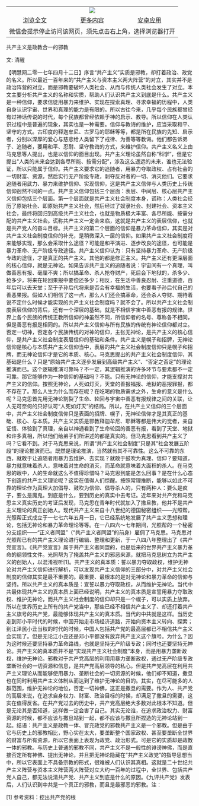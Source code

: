 

<table>
  <tr>
    <td align="center" colspan="3">
      <a href="https://github.com/ogate/ogate/blob/master/README.md"><img src="https://cloud.githubusercontent.com/assets/11880933/13434984/f430fae2-e012-11e5-814f-c2df1e82b247.jpg"/></a>
    </td>
  </tr>
  <tr>
    <td align="center">
      <a href="https://s3.ap-south-1.amazonaws.com/ogatem/oGate.htm?c817279&from=oNote">浏览全文</a>
    </td>
    <td align="center">
      <a href="https://s3.ap-south-1.amazonaws.com/ogatem/oGate.htm?from=oNote">更多内容</a>
    </td>
    <td align="center">
      <a href="https://raw.githubusercontent.com/ogate/up/master/ogate.apk">安卓应用</a>
    </td>
  </tr>
  <tr>
    <td align="center" colspan="3">
      微信会提示停止访问该网页，须先点击右上角，选择浏览器打开
    </td>
  </tr>
</table>    


共产主义是政教合一的邪教


文: 清醒




【明慧网二零一七年四月十二日】序言“共产主义”实质是邪教，却打着政治、政党的名义。所以最近一百年来的“共产主义与资本主义两大阵营”的对立，其实并不是政治阵营的对立，而是邪教要破坏人类社会、从而与传统人类社会发生了对立。本文主要分析共产主义的名称和实质，帮助人们认识共产主义到底是什么。共产主义是一种信仰，要求信徒用暴力来维护、实现在探索真理、寻求幸福的历程中，人类自身认识宇宙、世界和真理的能力是有限的。所以古往今来，几乎每个民族都曾经有过神话传说的时代，每个民族都曾经依赖于神的启示、教导。所以信仰在人类认识过程中是普遍的现象，其实也是一种需要。信仰与教诲的维护，应当采取和平、坚守的方式。古印度的释迦牟尼、古罗马的耶稣等等，都是所在民族的先知、启示者，分别以深厚的爱心与慈悲给人类留下了戒律、为善等等教诲。他们都告诉弟子、追随者，要用和平、忍耐、坚守教诲的方式，来维护信仰。共产主义名义上由马克思等人提出，也是以信仰的面目出现。共产主义理论虽然自称“科学”，但是它提出“人类的未来会达到各尽所能、按需分配”，涉及这么遥远的未来，谁也无法验证，所以只能属于信仰。共产主义要求它的追随者，用暴力夺取政权、占有社会的一切财富、资源，然后实行无产阶级专政，剥夺反对者的一切、消灭他们。它要求追随者用武力、暴力来维护信仰、实现信仰，这是共产主义信仰与人类历史上传统信仰迥然不同的一点。共产主义信仰包括三个层面：表层、中间层、核心层共产主义信仰包括三个层面。第一个层面就是共产主义社会制度本身，谎称：人类社会经历了原始社会、即原始共产主义社会，然后经过了奴隶社会、封建社会、资本主义社会，最终将回归到高级共产主义社会，也就是物质极大丰富、各尽所能、按需分配的共产主义社会。谎称共产主义一定会来临，这就是共产主义的表层信仰，也就是共产党人的奋斗目标。共产主义的第二个层面的信仰是暴力革命信仰，其实是对共产主义社会制度信仰的补充，是稍微深入一层的信仰。如果共产主义社会制度将来能够实现，那么会采取什么途径？可能是和平演进、逐步改良的途径，也可能是暴力革命、无产阶级专政途径。共产主义信仰认为：只有坚持暴力革命、无产阶级专政的途径，才是真正的共产主义。其他的都是修正主义。共产主义还有更深层面的核心信仰，就是无神论。如果告诉共产主义的追随者说：宇宙间有一个真理，叫做善恶有报、毫厘不爽；所以搞革命、杀人抢夺财产，死后会下地狱的，杀多少、抢多少，将来在轮回果报中要偿还多少；相反，在生活中善良忍耐、注重道德，百年后可以去天堂；至于子孙后代将来是否会有幸福的生活，也要看子孙后代自己的善恶果报。假如人们相信了这一点，那么人们还会搞革命，还会杀人夺财、期待着说不定什么时候才能实现的共产主义社会制度吗？就不会了。所以共产主义社会制度表层信仰的背后，还有一个深层的基础，就是不相信宇宙中善恶有报的规律。世界上各个民族的传统正教所信仰的神虽然不同，所信仰者的名号、尊称各不相同，但是善恶有报是相同的。所以共产主义信仰与所有民族的传统有神论信仰都对立。否定一切神，否定各个民族传统的对神的信仰，主张无神论，是共产主义的核心信仰，是共产主义社会制度表层信仰的基础和条件。共产主义是幌子和招牌，无神论信仰是核心与本质共产主义信仰当中，表层的共产主义社会制度信仰只是幌子和招牌，而无神论信仰才是它的本质、核心。马克思提出的共产主义社会制度信仰，其基础是什么？只是“原始共产主义逐步发展到高级共产主义”、“否定之否定”的理论推演而已。这个逻辑推演可靠吗？不一定，其逻辑推演的许多环节与要素都不一定可靠。那它能够作为一种信仰的基础吗？不能。只有无神论的信仰，才能支撑对共产主义的信仰。按照无神论，人死如灯灭，天堂的善报福报、地狱的恶报罪报，都不存在了。那么人生为什么而存在呢？在吃喝的物质需求之外，生命的意义是什么呢？马克思首先用无神论割裂了生命、轮回与宇宙中善恶有报规律之间的关联，让人无可奈何的只好认可“人死如灯灭”的结局。所以，在共产主义信仰的三个层面中，共产主义社会制度信仰只是表面的招牌、幌子，无神论信仰才是其真正的基础、核心、与本质。共产主义实质是邪教释迦牟尼、耶稣等都是伟大的觉者，亲自证悟、体验到了真理，亲自以神通看到了生命轮回的善恶有报，看到了天堂、地狱和许多真相，所以他们给弟子们所讲述的都是真实的。但马克思看到共产主义了吗？它看不到。对于马克思来说，所谓“共产主义社会制度”只是其“社会发展五阶段”的理论推演而已。既然是理论推演，当然就有其不可靠性。这么不可靠的东西，就敢于让追随者用暴力去维护、去实现？就敢于鼓吹为真理、信仰？要知道，暴力就意味着杀人，意味着对生命的消灭，而革命就意味着大面积的杀人。在马克思的眼中，人的生命就这么不值得珍惜吗？马克思到底是怎么回事？是在什么心态下创造的共产主义理论呢？这实在值得人们惊醒。按照常理推断，能够以如此不可靠的理论作为真理大加倡导、鼓吹为信仰、倡导杀人的，只有两种人：要么是疯子，要么是魔鬼。到底是什么，要到历史的真实中去考证。近年来对共产党和马克思主义真实历史的考证后发现，马克思在青年时代就加入了撒旦教，他并不是共产主义理论的真正创始人。现代共产主义来自十八世纪的德国秘密组织——光照帮。光照帮正式成立于一七七六年五月一日，它已经系统地发展了共产主义思想和理论，包括无神论和暴力革命理论等等。在一八四六～七年期间，光照帮的一个秘密分支组织——“正义者同盟”（“共产主义者同盟”的前身）雇佣了马克思。马克思对光照帮已有的共产主义理论进行编辑、整理和更新，于一八四八年整理出了《共产党宣言》。《共产党宣言》属于共产主义者同盟的，也是后来的世界共产主义暴力革命的纲领性文件。光照帮为了掩盖共产主义的邪恶来源，就把马克思树立为共产主义的创始人，以混淆视听[1]。共产主义的真本质：誓以暴力夺取政权，维护无神论对共产主义信仰进行解析，可以发现共产主义信仰的三部分中，对共产主义社会制度的信仰其实是最不重要的。最重要、最根本的是对无神论和暴力革命的信仰与坚持。所以共产主义的真本质是：宣誓以暴力夺取政权，从而维护无神论。当代中共最体现共产主义的真本质上面已经说明，共产主义的真本质是宣誓用暴力夺取政权、维护无神论，而共产主义社会制度的信仰却只是一个幌子，可以实质上放弃。所以在世界历史上所有的共产党当中，那些已经不相信共产主义了、却还打着共产主义旗号的共产党，最能够体现共产主义的真本质。当代的中共就是这样。当历史走到邓小平时代的时候，中国开始走市场经济道路，开始向资本主义转向、探索；到江泽民小丑当权的时代的时候，中国人包括共产党的最高层都已不相信共产主义会实现了。但是无论江小丑还是邓小平都没有放弃共产主义这个旗号。为什么？因为这时候还要坚持暴力革命路线，也就是坚持无产阶级专政；同时也还要坚持无神论。共产主义的真本质并不是“实现共产主义社会制度”本身，而是用暴力垄断政权，维护无神论。邪教对于共产党高层的利用用暴力垄断政权，通过无产阶级专政垄断社会的一切资源和信息，是共产党高层领导的私心。但是共产党高层在利用共产主义理论从而能够使用暴力、垄断社会的一切资源的时候，他们却不知道，撒旦也在同时利用共产主义体制从而达到了维护无神论的目的。其实，在尽可能多的人群范围，维护无神论的地位，否定一切神佛，这正是撒旦的需要。作为人、共产党的高层来说，在追求自身权力、财富、政治目标的时候，却满足了撒旦的需要，这实在值得反省。在共产党过去的历史中，共产党高层绝大多数对此根本不知道。但是无论其是否知道，这样做一定会害了自己。其实无论谁，在追求政治权力、财富资源的时候，都不应该与撒旦站到一起，都不应该与撒旦所捏造的无神论站到一起。结语：共产主义是政教一体、冒充政党的邪教共产主义是一个邪教。但是由于它与历史上的邪教相比，野心实在太大，要垄断整个国家政权、甚至要垄断全世界的财富与所有资源，所以它表面上表现为政党、政治形式。可是它的实质却是政教一体的邪教。与历史上普通的邪教不同，共产主义不是一般性的诽谤神佛，而是直接否定所有神佛、提出无神论，并且把无神论隐藏在“共产主义政党”的指导思想当中，所以它表面上不具备宗教的形式，很难被人们认识其真相。这就是二十世纪共产主义阵营与资本主义阵营两大阵营对立大约一百年的过程中，全世界、包括共产党人自己，都无法说清共产党、共产主义到底是什么的原因。《九评共产党》发表后，人们认识到中共是一个真正的邪教，而且是最邪恶的邪教。注：

[1] 参考资料：挖出共产党的根


